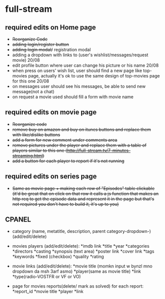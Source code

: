 # full-stream
## required edits on Home page
- ~~Reorganize Code~~
- ~~adding login/register button~~
- ~~adding login modal/~~ registration modal
- adding a dropdown with links to (user's wishlist/messages/request movie) 20/08
- edit profile button where user can change his picture or his name 20/08
- when press on users' wish list, user should find a new page like top-movies page,
    actually it's ok to use the same design of top-movies page for this one 20/08
- on messages user should see his messages, be able to send new message(not a chat)
- on request a movie used should fill a form with movie name

## required edits on movie page
- ~~Reorganize code~~
- ~~remove buy on amazon and buy on itunes buttons and replace them with like/dislike buttons~~
- ~~add a form for new comment under comments area~~
- ~~remove pictures under the player and replace them with a table of players similar to this one (http://full-stream.tv/7-minutes-streaming.html)~~
- ~~add a button for each player to report if it's not running~~

## required edits on series page
- ~~Same as movie page + making each row of "Episodes" table clickable (it'd be great that on click on that row it calls a js function that makes an http req to get the episode data and represent it in the page but that's not required you don't have to build it, it's up to you)~~

## CPANEL
- category (name, metatitle, description, parent category-dropdown-) (add/edit/delete)

- movies players (add/edit/delete):
 *imdb link
 *title
 *year
 *categories
 *directors
 *casting
 *synopsis (text area)
 *poster link
 *cover link
 *tags
 *keywords
 *fixed (checkbox)
 *quality
 *rating
 
- movie links (add/edit/delete):
    *movie title (momkn input w bynzl mno dropdown da msh 3arf asmo)
    *player(same as movie title)
    *link
    *type(radio-VOSTFR or VF or VO)
- page for movies reports(delete/ mark as solved) for each report:
    *report_id
    *movie title
    *player
    *link
 
 
  
    
    
    
    
    
   
 
